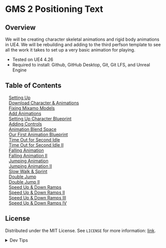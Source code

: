 # GMS 2 Positioning Text


<!-- OVERVIEW -->
## Overview

We will be creating character skeletal animations and rigid body animations in UE4. We will be rebuilding and adding to the third perfson template to see all the work it takes to set up a very basic animation for playing.
  

* Tested on UE4 4.26
* Required to install: Github, GitHub Desktop, Git, Git LFS, and Unreal Engine

<!-- TOC -->
## Table of Contents
<kbd></kbd> &nbsp;&nbsp; [Setting Up](setting-up/README.md#user-content-setting-up) <br>
<kbd></kbd> &nbsp;&nbsp; [Download Character & Animations](character-anim/README.md#user-content-download-character--animations) <br>
<kbd></kbd> &nbsp;&nbsp; [Fixing Mixamo Models](fixing-model/README.md#user-content-fixing-mixamo-models) <br>
<kbd></kbd> &nbsp;&nbsp; [Add Animations](add-animations/README.md#user-content-add-animations) <br>
<kbd></kbd> &nbsp;&nbsp; [Setting Up Character Blueprint](character-bp/README.md#user-content-setting-up-character-blueprint) <br>
<kbd></kbd> &nbsp;&nbsp; [Adding Controls](adding-controls/README.md#user-content-adding-controls) <br>
<kbd></kbd> &nbsp;&nbsp; [Animation Blend Space](animation-blend/README.md#user-content-animation-blend-space) <br>
<kbd></kbd> &nbsp;&nbsp; [Our First Animation Blueprint](anim-bp/README.md#user-content-our-first-animation-blueprint) <br>
<kbd></kbd> &nbsp;&nbsp; [Time Out for Second Idle](second-idle/README.md#user-content-time-out-for-second-idle) <br>
<kbd></kbd> &nbsp;&nbsp; [Time Out for Second Idle II](second-idle-ii/README.md#user-content-time-out-for-second-idle-ii) <br>
<kbd></kbd> &nbsp;&nbsp; [Falling Animation](falling/README.md#user-content-falling-animation) <br>
<kbd></kbd> &nbsp;&nbsp; [Falling Animation II](falling-ii/README.md#user-content-falling-animation-ii) <br>
<kbd></kbd> &nbsp;&nbsp; [Jumping Animation](jumping/README.md#user-content-jumping-animation) <br>
<kbd></kbd> &nbsp;&nbsp; [Jumping Animation II](jumping-ii/README.md#user-content-jumping-animation-ii) <br>
<kbd></kbd> &nbsp;&nbsp; [Slow Walk & Sprint](walk-sprint/README.md#user-content-slow-walk--sprint) <br>
<kbd></kbd> &nbsp;&nbsp; [Double Jump](double-jump/README.md#user-content-double-jump) <br>
<kbd></kbd> &nbsp;&nbsp; [Double Jump II](double-jump-ii/README.md#user-content-double-jump-ii) <br>
<kbd></kbd> &nbsp;&nbsp; [Speed Up & Down Ramps](ramps/README.md#user-content-speed-up--down-ramps) <br>
<kbd></kbd> &nbsp;&nbsp; [Speed Up & Down Ramps II](ramps-ii/README.md#user-content-speed-up--down-ramps-ii) <br>
<kbd></kbd> &nbsp;&nbsp; [Speed Up & Down Ramps III](ramps-iii/README.md#user-content-speed-up--down-ramps-iii) <br>
<kbd></kbd> &nbsp;&nbsp; [Speed Up & Down Ramps IV](ramps-iv/README.md#user-content-speed-up--down-ramps-iv) <br>


<!-- LICENSE -->
## License
Distributed under the MIT License. See `LICENSE` for more information: [link](LICENSE).


</p>
</details>
<details><summary>Dev Tips</summary>
make git m="add commit message"
</details>

